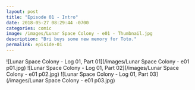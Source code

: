 ```yaml
---
layout: post
title: "Episode 01 - Intro"
date: 2018-05-27 08:29:44 -0700
categories: comic
image: /images/Lunar Space Colony - e01 - Thumbnail.jpg
description: "Bri buys some new memory for Toto."
permalink: episide-01
---
```


![Lunar Space Colony - Log 01, Part 01](/images/Lunar Space Colony - e01 p01.jpg)
![Lunar Space Colony - Log 01, Part 02](/images/Lunar Space Colony - e01 p02.jpg)
![Lunar Space Colony - Log 01, Part 03](/images/Lunar Space Colony - e01 p03.jpg)
